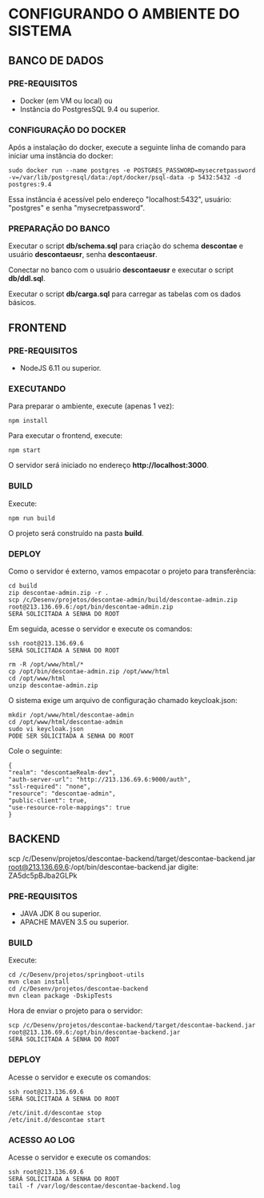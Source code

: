 # CONFIGURANDO O AMBIENTE DO SISTEMA

## BANCO DE DADOS

### PRE-REQUISITOS

* Docker (em VM ou local) ou 
* Instância do PostgresSQL 9.4 ou superior. 

### CONFIGURAÇÃO DO DOCKER

Após a instalação do docker, execute a seguinte linha de comando para iniciar uma instância do docker:

```
sudo docker run --name postgres -e POSTGRES_PASSWORD=mysecretpassword -v=/var/lib/postgresql/data:/opt/docker/psql-data -p 5432:5432 -d postgres:9.4
```

Essa instância é acessível pelo endereço "localhost:5432", usuário: "postgres" e senha "mysecretpassword".

### PREPARAÇÃO DO BANCO

Executar o script **db/schema.sql** para criação do schema **descontae** e usuário **descontaeusr**, senha **descontaeusr**.

Conectar no banco com o usuário **descontaeusr** e executar o script **db/ddl.sql**.

Executar o script **db/carga.sql** para carregar as tabelas com os dados básicos.  

## FRONTEND

### PRE-REQUISITOS

* NodeJS 6.11 ou superior.

### EXECUTANDO

Para preparar o ambiente, execute (apenas 1 vez):

```
npm install
```

Para executar o frontend, execute:

```
npm start
```

O servidor será iniciado no endereço **http://localhost:3000**.


### BUILD

Execute:

```
npm run build
```

O projeto será construído na pasta **build**.

### DEPLOY

Como o servidor é externo, vamos empacotar o projeto para transferência:

```
cd build
zip descontae-admin.zip -r .
scp /c/Desenv/projetos/descontae-admin/build/descontae-admin.zip root@213.136.69.6:/opt/bin/descontae-admin.zip
SERÁ SOLICITADA A SENHA DO ROOT
```

Em seguida, acesse o servidor e execute os comandos:

```
ssh root@213.136.69.6
SERÁ SOLICITADA A SENHA DO ROOT

rm -R /opt/www/html/*
cp /opt/bin/descontae-admin.zip /opt/www/html
cd /opt/www/html
unzip descontae-admin.zip
```

O sistema exige um arquivo de configuração chamado keycloak.json:

```
mkdir /opt/www/html/descontae-admin
cd /opt/www/html/descontae-admin
sudo vi keycloak.json
PODE SER SOLICITADA A SENHA DO ROOT
```

Cole o seguinte:

```
{
"realm": "descontaeRealm-dev",
"auth-server-url": "http://213.136.69.6:9000/auth",
"ssl-required": "none",
"resource": "descontae-admin",
"public-client": true,
"use-resource-role-mappings": true
}
```

## BACKEND
scp /c/Desenv/projetos/descontae-backend/target/descontae-backend.jar root@213.136.69.6:/opt/bin/descontae-backend.jar
digite: ZA5dc5pBJba2GLPk



### PRE-REQUISITOS

* JAVA JDK 8 ou superior.
* APACHE MAVEN 3.5 ou superior.

### BUILD

Execute:

```
cd /c/Desenv/projetos/springboot-utils
mvn clean install
cd /c/Desenv/projetos/descontae-backend
mvn clean package -DskipTests
```

Hora de enviar o projeto para o servidor:

```
scp /c/Desenv/projetos/descontae-backend/target/descontae-backend.jar root@213.136.69.6:/opt/bin/descontae-backend.jar
SERÁ SOLICITADA A SENHA DO ROOT
```

### DEPLOY

Acesse o servidor e execute os comandos:

```
ssh root@213.136.69.6
SERÁ SOLICITADA A SENHA DO ROOT

/etc/init.d/descontae stop
/etc/init.d/descontae start
```

### ACESSO AO LOG

Acesse o servidor e execute os comandos:

```
ssh root@213.136.69.6
SERÁ SOLICITADA A SENHA DO ROOT
tail -f /var/log/descontae/descontae-backend.log
```